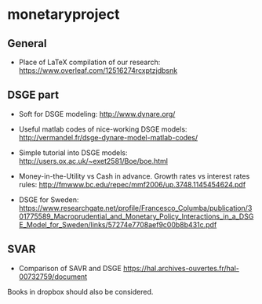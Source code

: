 # monetaryproject

## General
* Place of LaTeX compilation of our research: https://www.overleaf.com/12516274rcxptzjdbsnk

## DSGE part 
* Soft for DSGE modeling:
http://www.dynare.org/

* Useful matlab codes of nice-working DSGE models:
http://vermandel.fr/dsge-dynare-model-matlab-codes/
 
* Simple tutorial into DSGE models:
http://users.ox.ac.uk/~exet2581/Boe/boe.html

* Money-in-the-Utility vs Cash in advance. Growth rates vs interest rates rules:
http://fmwww.bc.edu/repec/mmf2006/up.3748.1145454624.pdf

* DSGE for Sweden:
https://www.researchgate.net/profile/Francesco_Columba/publication/301775589_Macroprudential_and_Monetary_Policy_Interactions_in_a_DSGE_Model_for_Sweden/links/57274e7708aef9c00b8b431c.pdf

## SVAR 

* Comparison of SAVR and DSGE
https://hal.archives-ouvertes.fr/hal-00732759/document

Books in dropbox should also be considered.
